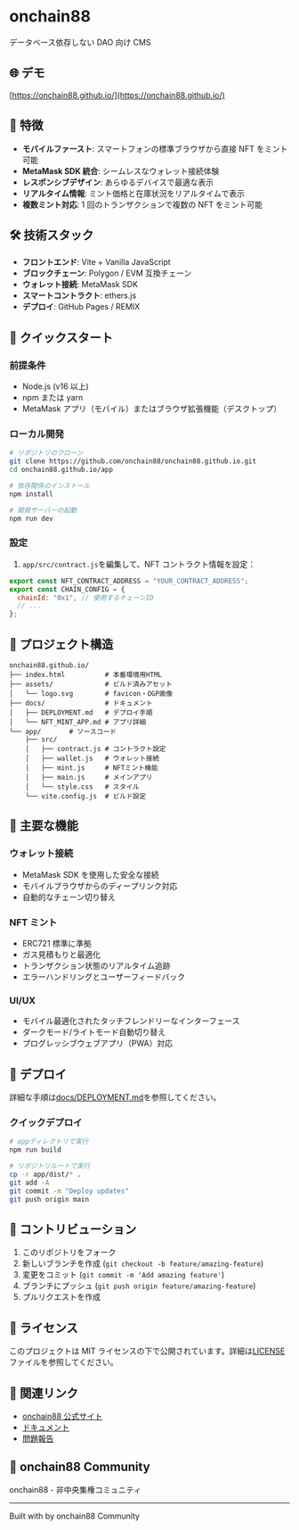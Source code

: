 # onchain88

データベース依存しない DAO 向け CMS

## 🌐 デモ

[https://onchain88.github.io/](https://onchain88.github.io/)

## 📱 特徴

- **モバイルファースト**: スマートフォンの標準ブラウザから直接 NFT をミント可能
- **MetaMask SDK 統合**: シームレスなウォレット接続体験
- **レスポンシブデザイン**: あらゆるデバイスで最適な表示
- **リアルタイム情報**: ミント価格と在庫状況をリアルタイムで表示
- **複数ミント対応**: 1 回のトランザクションで複数の NFT をミント可能

## 🛠 技術スタック

- **フロントエンド**: Vite + Vanilla JavaScript
- **ブロックチェーン**: Polygon / EVM 互換チェーン
- **ウォレット接続**: MetaMask SDK
- **スマートコントラクト**: ethers.js
- **デプロイ**: GitHub Pages / REMIX

## 🚀 クイックスタート

### 前提条件

- Node.js (v16 以上)
- npm または yarn
- MetaMask アプリ（モバイル）またはブラウザ拡張機能（デスクトップ）

### ローカル開発

```bash
# リポジトリのクローン
git clone https://github.com/onchain88/onchain88.github.io.git
cd onchain88.github.io/app

# 依存関係のインストール
npm install

# 開発サーバーの起動
npm run dev
```

### 設定

1. `app/src/contract.js`を編集して、NFT コントラクト情報を設定：

```javascript
export const NFT_CONTRACT_ADDRESS = "YOUR_CONTRACT_ADDRESS";
export const CHAIN_CONFIG = {
  chainId: "0x1", // 使用するチェーンID
  // ...
};
```

## 📂 プロジェクト構造

```
onchain88.github.io/
├── index.html          # 本番環境用HTML
├── assets/             # ビルド済みアセット
│   └── logo.svg        # favicon・OGP画像
├── docs/               # ドキュメント
│   ├── DEPLOYMENT.md   # デプロイ手順
│   └── NFT_MINT_APP.md # アプリ詳細
└── app/       # ソースコード
    ├── src/
    │   ├── contract.js # コントラクト設定
    │   ├── wallet.js   # ウォレット接続
    │   ├── mint.js     # NFTミント機能
    │   ├── main.js     # メインアプリ
    │   └── style.css   # スタイル
    └── vite.config.js  # ビルド設定
```

## 🔧 主要な機能

### ウォレット接続

- MetaMask SDK を使用した安全な接続
- モバイルブラウザからのディープリンク対応
- 自動的なチェーン切り替え

### NFT ミント

- ERC721 標準に準拠
- ガス見積もりと最適化
- トランザクション状態のリアルタイム追跡
- エラーハンドリングとユーザーフィードバック

### UI/UX

- モバイル最適化されたタッチフレンドリーなインターフェース
- ダークモード/ライトモード自動切り替え
- プログレッシブウェブアプリ（PWA）対応

## 📝 デプロイ

詳細な手順は[docs/DEPLOYMENT.md](docs/DEPLOYMENT.md)を参照してください。

### クイックデプロイ

```bash
# appディレクトリで実行
npm run build

# リポジトリルートで実行
cp -r app/dist/* .
git add -A
git commit -m "Deploy updates"
git push origin main
```

## 🤝 コントリビューション

1. このリポジトリをフォーク
2. 新しいブランチを作成 (`git checkout -b feature/amazing-feature`)
3. 変更をコミット (`git commit -m 'Add amazing feature'`)
4. ブランチにプッシュ (`git push origin feature/amazing-feature`)
5. プルリクエストを作成

## 📄 ライセンス

このプロジェクトは MIT ライセンスの下で公開されています。詳細は[LICENSE](LICENSE)ファイルを参照してください。

## 🔗 関連リンク

- [onchain88 公式サイト](https://onchain88.github.io/)
- [ドキュメント](docs/)
- [問題報告](https://github.com/onchain88/onchain88.github.io/issues)

## 👥 onchain88 Community

onchain88 - 非中央集権コミュニティ

---

Built with by onchain88 Community
